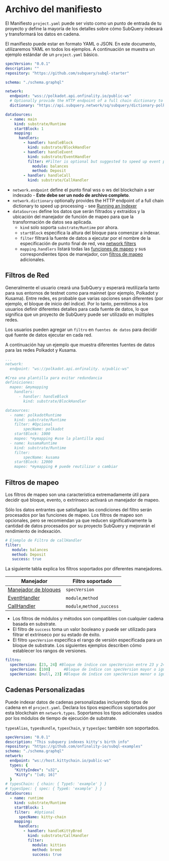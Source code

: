 # Archivo del manifiesto

El Manifiesto `project.yaml` puede ser visto como un punto de entrada de tu proyecto y define la mayoría de los detalles sobre cómo SubQuery indexará y transformará los datos en cadena.

El manifiesto puede estar en formato YAML o JSON. En este documento, utilizaremos YAML en todos los ejemplos. A continuación se muestra un ejemplo estándar de un `project.yaml` básico.

``` yml
specVersion: "0.0.1"
description: ""
repository: "https://github.com/subquery/subql-starter"

schema: "./schema.graphql"

network:
  endpoint: "wss://polkadot.api.onfinality.io/public-ws"
  # Optionally provide the HTTP endpoint of a full chain dictionary to speed up processing
  dictionary: "https://api.subquery.network/sq/subquery/dictionary-polkadot"

dataSources:
  - name: main
    kind: substrate/Runtime
    startBlock: 1
    mapping:
      handlers:
        - handler: handleBlock
          kind: substrate/BlockHandler
        - handler: handleEvent
          kind: substrate/EventHandler
          filter: #Filter is optional but suggested to speed up event processing
            module: balances
            method: Deposit
        - handler: handleCall
          kind: substrate/CallHandler
```

- `network.endpoint` define el punto final wss o ws del blockchain a ser indexado - **Este debe ser un nodo de archivo completo**.
- `network.dictionary` optionally provides the HTTP endpoint of a full chain dictionary to speed up processing - see [Running an Indexer](../run/run.md#using-a-dictionary)
- `dataSources` define los datos que serán filtrados y extraídos y la ubicación del manejador de función de mapeo para que la transformación de datos sea aplicada.
  - `kind` solo soporta `substrate/Runtime` por ahora.
  - `startBlock` especifica la altura del bloque para comenzar a indexar.
  - `filter` filtrará la fuente de datos a ejecutar por el nombre de la especificación de punto final de red, vea [network filters](#network-filters)
  - `mapping.handlers` listará todas las [funciones de mapeo](./mapping.md) y sus correspondientes tipos de manejador, con [filtros de mapeo](#mapping-filters) adicionales.

## Filtros de Red

Generalmente el usuario creará una SubQuery y esperará reutilizarla tanto para sus entornos de testnet como para mainnet (por ejemplo, Polkadot y Kusama). Entre redes, es probable que varias opciones sean diferentes (por ejemplo, el bloque de inicio del índice). Por lo tanto, permitimos a los usuarios definir diferentes detalles para cada fuente de datos, lo que significa que un proyecto de SubQuery puede ser utilizado en múltiples redes.

Los usuarios pueden agregar un `filtro` en `fuentes de datos` para decidir qué fuente de datos ejecutar en cada red.

A continuación hay un ejemplo que muestra diferentes fuentes de datos para las redes Polkadot y Kusama.

```yaml
...
network:
  endpoint: "ws://polkadot.api.onfinality. o/public-ws"

#Crea una plantilla para evitar redundancia
definiciones:
  mapeo: &mymapping
    handlers:
      - handler: handleBlock
        kind: substrate/BlockHandler

dataources:
  - name: polkadotRuntime
    kind: substrate/Runtime
    filter: #Opcional
        specName: polkadot
    startBlock: 1000
    mapeo: *mymapping #use la plantilla aquí
  - name: kusamaRuntime
    kind: substrate/Runtime
    filter: 
        specName: kusama
    startBlock: 12000 
    mapeo: *mymapping # puede reutilizar o cambiar
```

## Filtros de mapeo

Los filtros de mapeo son una característica extremadamente útil para decidir qué bloque, evento, o extrínseco activará un manejador de mapeo.

Sólo los datos entrantes que satisfagan las condiciones del filtro serán procesados por las funciones de mapeo. Los filtros de mapeo son opcionales, pero se recomiendan ya que reducen significativamente la cantidad de datos procesados por su proyecto SubQuery y mejorarán el rendimiento de indexación.

```yaml
# Ejemplo de Filtro de callHandler
filter: 
   module: balances
   method: Deposit
   success: true
```

La siguiente tabla explica los filtros soportados por diferentes manejadores.

| Manejador                                          | Filtro soportado             |
| -------------------------------------------------- | ---------------------------- |
| [Manejador de bloques](./mapping.md#block-handler) | `specVersion`                |
| [EventHandler](./mapping.md#event-handler)         | `module`,`method`            |
| [CallHandler](./mapping.md#call-handler)           | `module`,`method` ,`success` |


-  Los filtros de módulos y métodos son compatibles con cualquier cadena basada en substrate.
- El filtro de `success` toma un valor booleano y puede ser utilizado para filtrar el extrínseco por su estado de éxito.
- El filtro `specVersion` especifica el rango de versión especificada para un bloque de substrate. Los siguientes ejemplos describen cómo establecer los rangos de versiones.

```yaml
filtro:
  specVersion: [23, 24] #Bloque de índice con specVersion entre 23 y 24 (incluido).
  specVersion: [100]      #Bloque de índice con specVersion mayor o igual a 100.
  specVersion: [null, 23] #Bloque de índice con specVersion menor o igual a 23.
```

## Cadenas Personalizadas

Puede indexar datos de cadenas personalizadas incluyendo tipos de cadena en el `project.yaml`. Declara los tipos específicos soportados por esta blockchain en `network.types`. Soportamos los tipos adicionales usados por los módulos de tiempo de ejecución de substrate.

`typesAlias`, `typesBundle`, `typesChain`, y `typesSpec` también son soportados.

``` yml
specVersion: "0.0.1"
description: "This subquery indexes kitty's birth info"
repository: "https://github.com/onfinality-io/subql-examples"
schema: "./schema.graphql"
network:
  endpoint: "ws://host.kittychain.io/public-ws"
  types: {
    "KittyIndex": "u32",
    "Kitty": "[u8; 16]"
  }
# typesChain: { chain: { Type5: 'example' } }
# typesSpec: { spec: { Type6: 'example' } }
dataSources:
  - name: runtime
    kind: substrate/Runtime
    startBlock: 1
    filter:  #Optional
      specName: kitty-chain 
    mapping:
      handlers:
        - handler: handleKittyBred
          kind: substrate/CallHandler
          filter:
            module: kitties
            method: breed
            success: true
```
